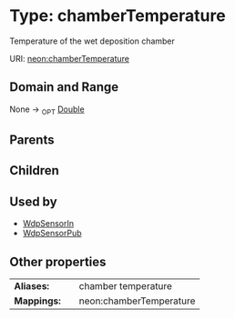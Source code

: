 
# Type: chamberTemperature


Temperature of the wet deposition chamber

URI: [neon:chamberTemperature](https://data.neonscience.org/chamberTemperature)


## Domain and Range

None ->  <sub>OPT</sub> [Double](types/Double.md)

## Parents


## Children


## Used by

 * [WdpSensorIn](WdpSensorIn.md)
 * [WdpSensorPub](WdpSensorPub.md)

## Other properties

|  |  |  |
| --- | --- | --- |
| **Aliases:** | | chamber temperature |
| **Mappings:** | | neon:chamberTemperature |

